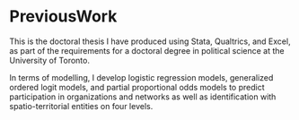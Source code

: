 # PreviousWork
This is the doctoral thesis I have produced using Stata, Qualtrics, and Excel, as part of the requirements for a doctoral degree in political science at the University of Toronto.

In terms of modelling, I develop logistic regression models, generalized ordered logit models, and partial proportional odds models to predict participation in organizations and networks as well as identification with spatio-territorial entities on four levels.
